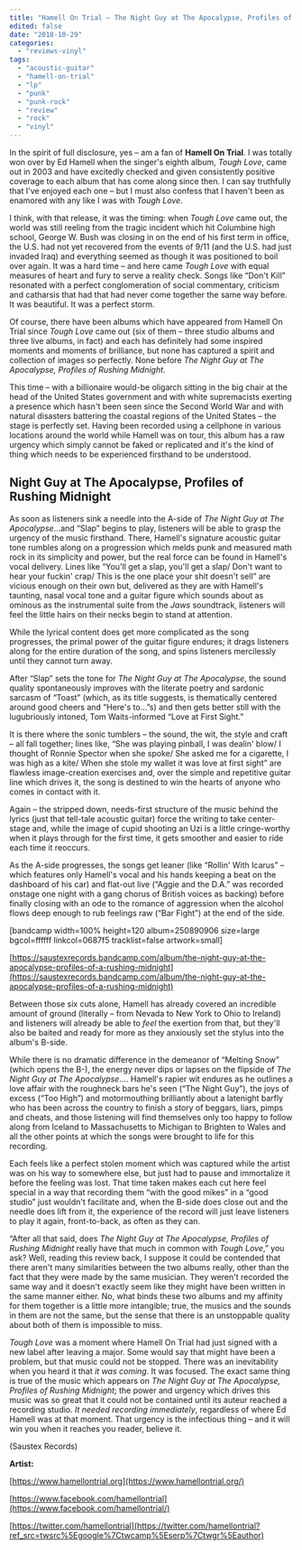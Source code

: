 ```yaml
---
title: "Hamell On Trial – The Night Guy at The Apocalypse, Profiles of Rushing Midnight (LP)"
edited: false
date: "2018-10-29"
categories:
  - "reviews-vinyl"
tags:
  - "acoustic-guitar"
  - "hamell-on-trial"
  - "lp"
  - "punk"
  - "punk-rock"
  - "review"
  - "rock"
  - "vinyl"
---
```


In the spirit of full disclosure, yes – am a fan of **Hamell On Trial**. I was totally won over by Ed Hamell when the singer's eighth album, _Tough Love_, came out in 2003 and have excitedly checked and given consistently positive coverage to each album that has come along since then. I can say truthfully that I've enjoyed each one – but I must also confess that I haven't been as enamored with any like I was with _Tough Love_.

I think, with that release, it was the timing: when _Tough Love_ came out, the world was still reeling from the tragic incident which hit Columbine high school, George W. Bush was closing in on the end of his first term in office, the U.S. had not yet recovered from the events of 9/11 (and the U.S. had just invaded Iraq) and everything seemed as though it was positioned to boil over again. It was a hard time – and here came _Tough Love_ with equal measures of heart and fury to serve a reality check. Songs like “Don't Kill” resonated with a perfect conglomeration of social commentary, criticism and catharsis that had that had never come together the same way before. It was beautiful. It was a perfect storm.

Of course, there have been albums which have appeared from Hamell On Trial since _Tough Love_ came out (six of them – three studio albums and three live albums, in fact) and each has definitely had some inspired moments and moments of brilliance, but none has captured a spirit and collection of images so perfectly. None before _The Night Guy at The Apocalypse, Profiles of Rushing Midnight_.

This time – with a billionaire would-be oligarch sitting in the big chair at the head of the United States government and with white supremacists exerting a presence which hasn't been seen since the Second World War and with natural disasters battering the coastal regions of the United States – the stage is perfectly set. Having been recorded using a cellphone in various locations around the world while Hamell was on tour, this album has a raw urgency which simply cannot be faked or replicated and it's the kind of thing which needs to be experienced firsthand to be understood.

## Night Guy at The Apocalypse, Profiles of Rushing Midnight

As soon as listeners sink a needle into the A-side of _The Night Guy at The Apocalypse_...and “Slap” begins to play, listeners will be able to grasp the urgency of the music firsthand. There, Hamell's signature acoustic guitar tone rumbles along on a progression which melds punk and measured math rock in its simplicity and power, but the real force can be found in Hamell's vocal delivery. Lines like “You'll get a slap, you'll get a slap/ Don't want to hear your fuckin' crap/ This is the one place your shit doesn't sell” are vicious enough on their own but, delivered as they are with Hamell's taunting, nasal vocal tone and a guitar figure which sounds about as ominous as the instrumental suite from the _Jaws_ soundtrack, listeners will feel the little hairs on their necks begin to stand at attention.

While the lyrical content does get more complicated as the song progresses, the primal power of the guitar figure endures; it drags listeners along for the entire duration of the song, and spins listeners mercilessly until they cannot turn away.

After “Slap” sets the tone for _The Night Guy at The Apocalypse_, the sound quality spontaneously improves with the literate poetry and sardonic sarcasm of “Toast” (which, as its title suggests, is thematically centered around good cheers and “Here's to...”s) and then gets better still with the lugubriously intoned, Tom Waits-informed “Love at First Sight.”

It is there where the sonic tumblers – the sound, the wit, the style and craft – all fall together; lines like, “She was playing pinball, I was dealin' blow/ I thought of Ronnie Spector when she spoke/ She asked me for a cigarette, I was high as a kite/ When she stole my wallet it was love at first sight” are flawless image-creation exercises and, over the simple and repetitive guitar line which drives it, the song is destined to win the hearts of anyone who comes in contact with it.

Again – the stripped down, needs-first structure of the music behind the lyrics (just that tell-tale acoustic guitar) force the writing to take center-stage and, while the image of cupid shooting an Uzi is a little cringe-worthy when it plays through for the first time, it gets smoother and easier to ride each time it reoccurs.

As the A-side progresses, the songs get leaner (like “Rollin' With Icarus” – which features only Hamell's vocal and his hands keeping a beat on the dashboard of his car) and flat-out live (“Aggie and the D.A.” was recorded onstage one night with a gang chorus of British voices as backing) before finally closing with an ode to the romance of aggression when the alcohol flows deep enough to rub feelings raw (“Bar Fight”) at the end of the side.

\[bandcamp width=100% height=120 album=250890906 size=large bgcol=ffffff linkcol=0687f5 tracklist=false artwork=small\]

[https://saustexrecords.bandcamp.com/album/the-night-guy-at-the-apocalypse-profiles-of-a-rushing-midnight](https://saustexrecords.bandcamp.com/album/the-night-guy-at-the-apocalypse-profiles-of-a-rushing-midnight)

Between those six cuts alone, Hamell has already covered an incredible amount of ground (literally – from Nevada to New York to Ohio to Ireland) and listeners will already be able to _feel_ the exertion from that, but they'll also be baited and ready for more as they anxiously set the stylus into the album's B-side.

While there is no dramatic difference in the demeanor of “Melting Snow” (which opens the B-), the energy never dips or lapses on the flipside of _The Night Guy at The Apocalypse_.... Hamell's rapier wit endures as he outlines a love affair with the roughneck bars he's seen (“The Night Guy”), the joys of excess (“Too High”) and motormouthing brilliantly about a latenight barfly who has been across the country to finish a story of beggars, liars, pimps and cheats, and those listening will find themselves only too happy to follow along from Iceland to Massachusetts to Michigan to Brighten to Wales and all the other points at which the songs were brought to life for this recording.

Each feels like a perfect stolen moment which was captured while the artist was on his way to somewhere else, but just had to pause and immortalize it before the feeling was lost. That time taken makes each cut here feel special in a way that recording them “with the good mikes” in a “good studio” just wouldn't facilitate and, when the B-side does close out and the needle does lift from it, the experience of the record will just leave listeners to play it again, front-to-back, as often as they can.

“After all that said, does _The Night Guy at The Apocalypse, Profiles of Rushing Midnight_ really have that much in common with _Tough Love_,” you ask? Well, reading this review back, I suppose it could be contended that there aren't many similarities between the two albums really, other than the fact that they were made by the same musician. They weren't recorded the same way and it doesn't exactly seem like they might have been written in the same manner either. No, what binds these two albums and my affinity for them together is a little more intangible; true, the musics and the sounds in them are not the same, but the sense that there is an unstoppable quality about both of them is impossible to miss.

_Tough Love_ was a moment where Hamell On Trial had just signed with a new label after leaving a major. Some would say that might have been a problem, but that music could not be stopped. There was an inevitability when you heard it that _it was coming_. It was focused. The exact same thing is true of the music which appears on _The Night Guy at The Apocalypse, Profiles of Rushing Midnight_; the power and urgency which drives this music was so great that it could not be contained until its auteur reached a recording studio. _It needed recording immediately_, regardless of where Ed Hamell was at that moment. That urgency is the infectious thing – and it will win you when it reaches you reader, believe it.

(Saustex Records)

**Artist:**

[https://www.hamellontrial.org](https://www.hamellontrial.org/)

[https://www.facebook.com/hamellontrial](https://www.facebook.com/hamellontrial/)

[https://twitter.com/hamellontrial](https://twitter.com/hamellontrial?ref_src=twsrc%5Egoogle%7Ctwcamp%5Eserp%7Ctwgr%5Eauthor)
